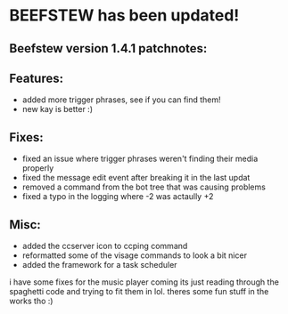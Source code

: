 # BEEFSTEW has been updated!

## Beefstew version 1.4.1 patchnotes:

## Features:
- added more trigger phrases, see if you can find them!
- new kay is better :)

## Fixes:
- fixed an issue where trigger phrases weren't finding their media properly
- fixed the message edit event after breaking it in the last updat
- removed a command from the bot tree that was causing problems 
- fixed a typo in the logging where -2 was actaully +2

## Misc:
- added the ccserver icon to ccping command
- reformatted some of the visage commands to look a bit nicer
- added the framework for a task scheduler

i have some fixes for the music player coming its just reading through the spaghetti code and trying to fit them in lol.
theres some fun stuff in the works tho :)